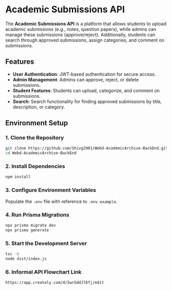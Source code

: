 
# Academic Submissions API

The **Academic Submissions API** is a platform that allows students to upload academic submissions (e.g., notes, question papers), while admins can manage these submissions (approve/reject). Additionally, students can search through approved submissions, assign categories, and comment on submissions.

## Features

- **User Authentication**: JWT-based authentication for secure access.
- **Admin Management**: Admins can approve, reject, or delete submissions.
- **Student Features**: Students can upload, categorize, and comment on submissions.
- **Search**: Search functionality for finding approved submissions by title, description, or category.

## Environment Setup

### 1. Clone the Repository

```bash
git clone https://github.com/Shivg2901/Webd-AcademicArchive-BackEnd.git
cd Webd-AcademicArchive-BackEnd
```

### 2. Install Dependencies

```bash
npm install
```

### 3. Configure Environment Variables

Populate the `.env` file with reference to `.env.example`.

### 4. Run Prisma Migrations

```bash
npx prisma migrate dev
npx prisma generate
```

### 5. Start the Development Server

```bash
tsc -b
node dist/index.js
```

### 6. Informal API Flowchart Link

```
https://app.creately.com/d/5wrGddJlDfj/edit
```
